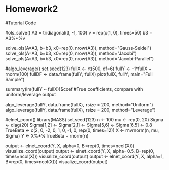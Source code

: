 # Homework2

#Tutorial Code

#ols_solve()
A3 = tridiagonal(3, -1, 100)
v = rep(c(1, 0), times=50)
b3 = A3%*%v

solve_ols(A=A3, b=b3, x0=rep(0, nrow(A3)), method="Gauss-Seidel")
solve_ols(A=A3, b=b3, x0=rep(0, nrow(A3)), method="Jacobi")
solve_ols(A=A3, b=b3, x0=rep(0, nrow(A3)), method="Jacobi-Parallel")

#algo_leverage()
set.seed(123)
fullX <- rt(500, df=6)
fullY <- -1*fullX + rnorm(100)
fullDF <- data.frame(fullY, fullX)
plot(fullX, fullY, main="Full Sample")

summary(lm(fullY ~ fullX))$coef #True coefficients, compare with uniform/leverage output

algo_leverage(fullY, data.frame(fullX), rsize = 200, method="Uniform")
algo_leverage(fullY, data.frame(fullX), rsize = 200, method="Leverage")

#elnet_coord()
library(MASS)
set.seed(123)
n <- 100
mu <- rep(0, 20)
Sigma <- diag(20)
Sigma[1,2] <- Sigma[2,1] <- Sigma[5,6] <- Sigma[6,5] <- 0.8 
TrueBeta <- c(2, 0, -2, 0, 1, 0, -1, 0, rep(0, times=12))
X <- mvrnorm(n, mu, Sigma)
Y <- X%*%TrueBeta + rnorm(n)

output <- elnet_coord(Y, X, alpha=0, B=rep(0, times=ncol(X)))
visualize_coord(output)
output <- elnet_coord(Y, X, alpha=0.5, B=rep(0, times=ncol(X)))
visualize_coord(output)
output <- elnet_coord(Y, X, alpha=1, B=rep(0, times=ncol(X)))
visualize_coord(output)
